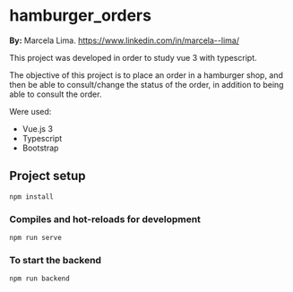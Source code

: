 # hamburger_orders

**By:** Marcela Lima. https://www.linkedin.com/in/marcela--lima/


This project was developed in order to study vue 3 with typescript.

The objective of this project is to place an order in a hamburger shop, and then be able to consult/change the status of the order, in addition to being able to consult the order.

Were used:

- Vue.js 3
- Typescript
- Bootstrap
  

## Project setup
```
npm install
```

### Compiles and hot-reloads for development
```
npm run serve
```

### To start the backend

```
npm run backend
```
